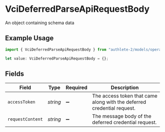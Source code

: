 # VciDeferredParseApiRequestBody

An object containing schema data

## Example Usage

```typescript
import { VciDeferredParseApiRequestBody } from "authlete-2/models/operations";

let value: VciDeferredParseApiRequestBody = {};
```

## Fields

| Field                                                                  | Type                                                                   | Required                                                               | Description                                                            |
| ---------------------------------------------------------------------- | ---------------------------------------------------------------------- | ---------------------------------------------------------------------- | ---------------------------------------------------------------------- |
| `accessToken`                                                          | *string*                                                               | :heavy_minus_sign:                                                     | The access token that came along with the deferred credential request. |
| `requestContent`                                                       | *string*                                                               | :heavy_minus_sign:                                                     | The message body of the deferred credential request.                   |